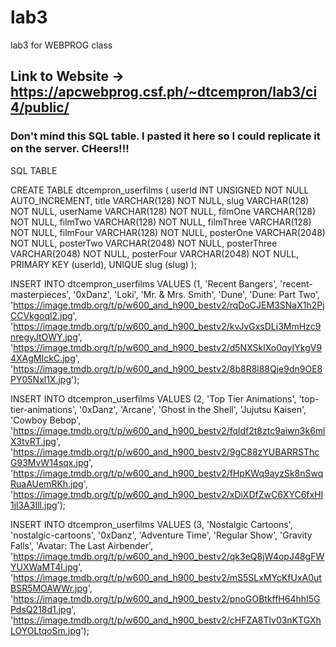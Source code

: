 # lab3
lab3 for WEBPROG class
    
## Link to Website -> https://apcwebprog.csf.ph/~dtcempron/lab3/ci4/public/    











    
### Don't mind this SQL table. I pasted it here so I could replicate it on the server. CHeers!!!
SQL TABLE

CREATE TABLE dtcempron_userfilms (
    userId INT UNSIGNED NOT NULL AUTO_INCREMENT,
    title VARCHAR(128) NOT NULL,
    slug VARCHAR(128) NOT NULL,
    userName VARCHAR(128) NOT NULL,
    filmOne VARCHAR(128) NOT NULL,
    filmTwo VARCHAR(128) NOT NULL,
    filmThree VARCHAR(128) NOT NULL,
    filmFour VARCHAR(128) NOT NULL,
    posterOne VARCHAR(2048) NOT NULL,
    posterTwo VARCHAR(2048) NOT NULL,
    posterThree VARCHAR(2048) NOT NULL,
    posterFour VARCHAR(2048) NOT NULL,
    PRIMARY KEY (userId),
    UNIQUE slug (slug)
);

INSERT INTO dtcempron_userfilms VALUES
(1, 'Recent Bangers', 'recent-masterpieces', '0xDanz', 'Loki', 'Mr. & Mrs. Smith', 'Dune', 'Dune: Part Two', 'https://image.tmdb.org/t/p/w600_and_h900_bestv2/rqDoCJEM3SNaX1h2PjCCVkgoql2.jpg', 'https://image.tmdb.org/t/p/w600_and_h900_bestv2/kvJvGxsDLi3MmHzc9nregyJtOWY.jpg', 'https://image.tmdb.org/t/p/w600_and_h900_bestv2/d5NXSklXo0qyIYkgV94XAgMIckC.jpg', 'https://image.tmdb.org/t/p/w600_and_h900_bestv2/8b8R8l88Qje9dn9OE8PY05Nxl1X.jpg');

INSERT INTO dtcempron_userfilms VALUES
(2, 'Top Tier Animations', 'top-tier-animations', '0xDanz', 'Arcane', 'Ghost in the Shell', 'Jujutsu Kaisen', 'Cowboy Bebop', 'https://image.tmdb.org/t/p/w600_and_h900_bestv2/fqldf2t8ztc9aiwn3k6mlX3tvRT.jpg', 'https://image.tmdb.org/t/p/w600_and_h900_bestv2/9gC88zYUBARRSThcG93MvW14sqx.jpg', 'https://image.tmdb.org/t/p/w600_and_h900_bestv2/fHpKWq9ayzSk8nSwqRuaAUemRKh.jpg', 'https://image.tmdb.org/t/p/w600_and_h900_bestv2/xDiXDfZwC6XYC6fxHI1jl3A3Ill.jpg');

INSERT INTO dtcempron_userfilms VALUES
(3, 'Nostalgic Cartoons', 'nostalgic-cartoons', '0xDanz', 'Adventure Time', 'Regular Show', 'Gravity Falls', 'Avatar: The Last Airbender', 'https://image.tmdb.org/t/p/w600_and_h900_bestv2/qk3eQ8jW4opJ48gFWYUXWaMT4l.jpg', 'https://image.tmdb.org/t/p/w600_and_h900_bestv2/mS5SLxMYcKfUxA0utBSR5MOAWWr.jpg', 'https://image.tmdb.org/t/p/w600_and_h900_bestv2/pnoGOBtkffH64hhI5GPdsQ218d1.jpg', 'https://image.tmdb.org/t/p/w600_and_h900_bestv2/cHFZA8Tlv03nKTGXhLOYOLtqoSm.jpg');
